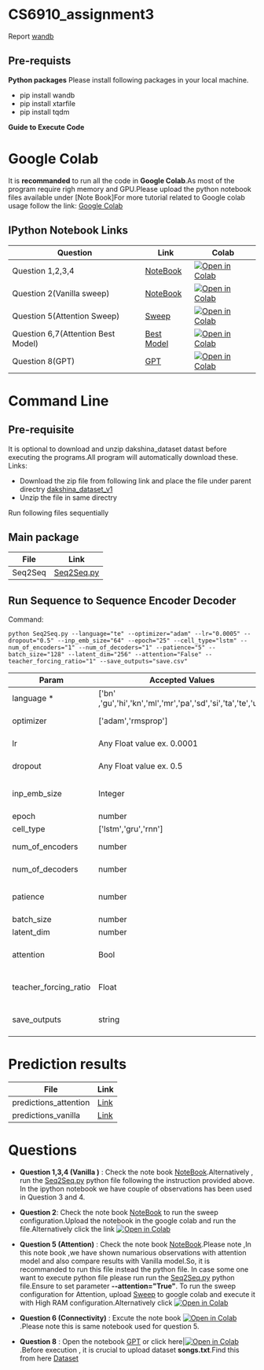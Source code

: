 # CS6910_assignment3
Report [wandb](https://wandb.ai/kankan-jana/CS6910_Assignment3/reports/CS6910-Assignment-3--VmlldzoyMDA4MDUw)
## Pre-requists 

**Python packages**	
Please install following packages in your local machine.
- pip install wandb
- pip install xtarfile
- pip install tqdm

**Guide to Execute Code**
# 
# Google Colab

 It is **recommanded** to run all the code in **Google Colab**.As most of the program require righ memory and GPU.Please upload the python notebook files available under [Note Book]For more tutorial related to Google colab usage follow the link: [Google Colab](https://colab.research.google.com/)
## IPython Notebook Links
 | Question  | Link  |Colab|
| --- | ----------- | ----------- | 
|Question 1,2,3,4 | [NoteBook](https://github.com/kankancs21m026/cs6910_assignment3/blob/main/DL_Assignment3_bestmodel.ipynb) | [![Open in Colab](https://colab.research.google.com/assets/colab-badge.svg)](https://colab.research.google.com/drive/1XvRNNd4p-Vi4hc9LFXQc6SavUvsSPr69?usp=sharing)|
|Question 2(Vanilla sweep)| [NoteBook](https://github.com/kankancs21m026/cs6910_assignment3/blob/main/DL_Assignment3_Sweep.ipynb)|[![Open in Colab](https://colab.research.google.com/assets/colab-badge.svg)](https://colab.research.google.com/drive/1m9cEvnt8-6X37DSdTtd1ah0JAlS9BypG?usp=sharing)|
|Question 5(Attention Sweep)| [Sweep](https://github.com/kankancs21m026/cs6910_assignment3/blob/main/assignment_3_With_attention_sweep.ipynb)|[![Open in Colab](https://colab.research.google.com/assets/colab-badge.svg)](https://colab.research.google.com/drive/1CYzgZo3MS0qpi2fYousCdVcAAXRz7RGQ?usp=sharingg)|
|Question 6,7(Attention Best Model)| [Best Model](https://github.com/kankancs21m026/cs6910_assignment3/blob/main/DL_Assignment3_bestmodel_Attention.ipynb)|[![Open in Colab](https://colab.research.google.com/assets/colab-badge.svg)](https://colab.research.google.com/drive/1ukUAwCJGfhbuqOAqFqDR0oxq1epsl8h6?usp=sharing)|
|Question 8(GPT)|  [GPT](https://github.com/kankancs21m026/cs6910_assignment3/blob/main/gpt2_code.ipynb)|[![Open in Colab](https://colab.research.google.com/assets/colab-badge.svg)](https://colab.research.google.com/drive/1OYdHwjafuuFax8KfG6zgV2Vzc2uIEb_-?usp=sharing)|


# Command Line

## Pre-requisite
It is optional to download and unzip dakshina_dataset datast before executing the programs.All program will automatically download these.
Links:
- Download the zip file from following link and place the file under parent directry 
[dakshina_dataset_v1]( https://storage.googleapis.com/gresearch/dakshina/dakshina_dataset_v1.0.tar)
- Unzip the file in same directry

Run following files sequentially

## Main package



 | File  | Link  |
| --- | ----------- | 
|Seq2Seq  | [Seq2Seq.py](https://github.com/kankancs21m026/cs6910_assignment3/blob/main/Seq2Seq.py)|


##  Run Sequence to Sequence Encoder Decoder
Command:

```
python Seq2Seq.py --language="te" --optimizer="adam" --lr="0.0005" --dropout="0.5" --inp_emb_size="64" --epoch="25" --cell_type="lstm" --num_of_encoders="1" --num_of_decoders="1" --patience="5" --batch_size="128" --latent_dim="256" --attention="False" --teacher_forcing_ratio="1" --save_outputs="save.csv"
```

| Param  | Accepted Values | Description|Default|
| --- | ----------- | ----------- |----------- |
|language *| ['bn' ,'gu','hi','kn','ml','mr','pa','sd','si','ta','te','ur']| Filter organization |'te'|
| optimizer | ['adam','rmsprop']  | Name of the optimizer| 'adam' |
| lr | Any Float value ex. 0.0001 |Learning Rates|0.0005|
| dropout | Any Float value ex. 0.5 |dropout Rates|0.5|
| inp_emb_size | Integer  | word embedding size |64|
| epoch |  number  |Epochs |25|
| cell_type |  ['lstm','gru','rnn']  |cell_type |lstm|
| num_of_encoders |  number  |total encoder | 1|
| num_of_decoders |  number  |total decoder | 1|
| patience |  number  |Early stopping condition | 5|
| batch_size |  number  |batch size | 128|
| latent_dim |  number  |latent dim | 256|
| attention |  Bool  |Apply attention layer | False|
| teacher_forcing_ratio |  Float  |Apply teacher forcing | 1|
| save_outputs |  string  |Save result of prediction| None|


# Prediction results


 | File  | Link  |
| --- | ----------- | 
|predictions_attention | [Link](https://github.com/kankancs21m026/cs6910_assignment3/blob/main/predictions_attention.csv)|
|predictions_vanilla| [Link](https://github.com/kankancs21m026/cs6910_assignment3/blob/main/predictions_vanilla.csv)|




# Questions 
- **Question 1,3,4 (Vanilla )** : Check the note book [NoteBook](https://github.com/kankancs21m026/cs6910_assignment3/blob/main/DL_Assignment3_bestmodel.ipynb).Alternatively ,
run the [Seq2Seq.py](https://github.com/kankancs21m026/cs6910_assignment3/blob/main/Seq2Seq.py) python file following the instruction provided above.
In the ipython notebook we have couple of  observations has been used in Question 3 and 4. 

- **Question 2**: Check the note book [NoteBook](https://github.com/kankancs21m026/cs6910_assignment3/blob/main/DL_Assignment3_Sweep.ipynb) to run the sweep configuration.Upload the notebook in the google colab and run the file.Alternatively click the link [![Open in Colab](https://colab.research.google.com/assets/colab-badge.svg)](https://colab.research.google.com/drive/1m9cEvnt8-6X37DSdTtd1ah0JAlS9BypG?usp=sharing)

- **Question 5 (Attention)** : Check the note book [NoteBook](https://github.com/kankancs21m026/cs6910_assignment3/blob/main/DL_Assignment3_bestmodel_Attention.ipynb).Please note ,In this note book ,we have shown numarious observations with attention model and also compare results with Vanilla model.So, it is recommanded to run this file instead the python file.
 In case some one want to execute python file please run run the [Seq2Seq.py](https://github.com/kankancs21m026/cs6910_assignment3/blob/main/Seq2Seq.py) python file.Ensure to set parameter **--attention="True"**.
To run the sweep configuration for Attention, upload [Sweep](https://github.com/kankancs21m026/cs6910_assignment3/blob/main/assignment_3_With_attention_sweep.ipynb) to google colab and execute it with High RAM configuration.Alternatively click  [![Open in Colab](https://colab.research.google.com/assets/colab-badge.svg)](https://colab.research.google.com/drive/1CYzgZo3MS0qpi2fYousCdVcAAXRz7RGQ?usp=sharingg)

- **Question 6 (Connectivity)** : Excute the note book [![Open in Colab](https://colab.research.google.com/assets/colab-badge.svg)](https://colab.research.google.com/drive/1ukUAwCJGfhbuqOAqFqDR0oxq1epsl8h6?usp=sharing) .Please note this is same notebook used for question 5.

- **Question 8** : Open the notebook [GPT](https://github.com/kankancs21m026/cs6910_assignment3/blob/main/gpt2_code.ipynb) or click here|[![Open in Colab](https://colab.research.google.com/assets/colab-badge.svg)](https://colab.research.google.com/drive/1OYdHwjafuuFax8KfG6zgV2Vzc2uIEb_-?usp=sharing).Before execution , it is crucial to upload dataset **songs.txt**.Find this from here [Dataset](https://drive.google.com/file/d/1E0RGfMFvMUna6X9RFdBwAX2lR6g8bvBV/view?usp=sharing)
